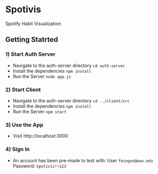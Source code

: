 # Spotivis
Spotify Habit Visualization


## Getting Statrted


### 1)  Start Auth Server
- Navigate to the auth-server directory `cd auth-server`
- Install the dependencies `npm install`
- Run the Server `node app.js`

### 2)  Start Client
- Navigate to the auth-server directory `cd ../client/src`
- Install the dependencies `npm install`
- Run the Server `npm start`

### 3)  Use the App
- Visit http://localhost:3000

### 4) Sign In
- An account has been pre-made to test with: User `feingon@wwu.edu` Password: `Spotiviz!!123`
